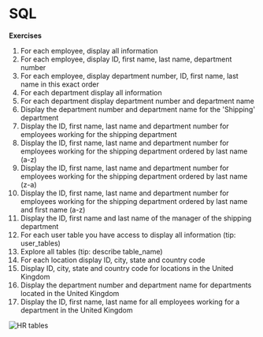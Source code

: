 # SQL

**Exercises**

1. For each employee, display all information
2. For each employee, display ID, first name, last name, department number
3. For each employee, display department number, ID, first name, last name in this exact order
4. For each department display all information
5. For each department display department number and department name
6. Display the department number and department name for the 'Shipping' department
7. Display the ID, first name, last name and department number for employees working for the shipping department
8. Display the ID, first name, last name and department number for employees working for the shipping department ordered by last name (a-z)
9. Display the ID, first name, last name and department number for employees working for the shipping department ordered by last name (z-a)
10. Display the ID, first name, last name and department number for employees working for the shipping department ordered by last name and first name (a-z)
11. Display the ID, first name and last name of the manager of the shipping department
12. For each user table you have access to display all information  (tip: user_tables)
13. Explore all tables (tip: describe table_name)  
14. For each location display ID, city, state and country code
15. Display ID, city, state and country code for locations in the United Kingdom
16. Display the department number and department name for departments located in the United Kingdom
17. Display the ID, first name, last name for all employees working for a department in the United Kingdom

![HR tables](https://github.com/cegeka/switchfully/blob/master/03-databases/01-SQL/01-sql-introduction/codelab01/hrtables.gif)


